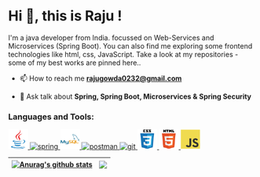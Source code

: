 
<h1 color="black"> Hi 👋, this is Raju !</h1>

<p> I'm a java developer from India. focussed on Web-Services and Microservices (Spring Boot). You can also find me exploring some frontend technologies like html, css, JavaScript. Take a look at my repositories - some of my best works are pinned here.. </p>
<!-- 
- 🌱 I’m currently learning **** -->

- 📫 How to reach me **rajugowda0232@gmail.com**

- 💬 Ask talk about **Spring, Spring Boot, Microservices & Spring Security**


<h3 align="left">Languages and Tools:</h3>
<p align="left">  <a href="https://www.java.com" target="_blank" rel="noreferrer"> <img src="https://raw.githubusercontent.com/devicons/devicon/master/icons/java/java-original.svg" alt="java" width="40" height="40"/> </a> <a href="https://spring.io/" target="_blank" rel="noreferrer"> <img src="https://www.vectorlogo.zone/logos/springio/springio-icon.svg" alt="spring" width="40" height="40"/> </a>  <a href="https://www.mysql.com/" target="_blank" rel="noreferrer"> <img src="https://raw.githubusercontent.com/devicons/devicon/master/icons/mysql/mysql-original-wordmark.svg" alt="mysql" width="40" height="40"/> </a> <a href="https://postman.com" target="_blank" rel="noreferrer"> <img src="https://www.vectorlogo.zone/logos/getpostman/getpostman-icon.svg" alt="postman" width="40" height="40"/> </a> <a href="https://git-scm.com/" target="_blank" rel="noreferrer"> <img src="https://www.vectorlogo.zone/logos/git-scm/git-scm-icon.svg" alt="git" width="40" height="40"/> </a> <a href="https://www.w3schools.com/css/" target="_blank" rel="noreferrer"> <img src="https://raw.githubusercontent.com/devicons/devicon/master/icons/css3/css3-original-wordmark.svg" alt="css3" width="40" height="40"/> </a>  <a href="https://www.w3.org/html/" target="_blank" rel="noreferrer"> <img src="https://raw.githubusercontent.com/devicons/devicon/master/icons/html5/html5-original-wordmark.svg" alt="html5" width="40" height="40"/> </a> <a href="https://developer.mozilla.org/en-US/docs/Web/JavaScript" target="_blank" rel="noreferrer"> <img src="https://raw.githubusercontent.com/devicons/devicon/master/icons/javascript/javascript-original.svg" alt="javascript" width="40" height="40"/> </a>  </p>

<a href="https://github.com/anuraghazra/github-readme-stats"><img align="center" src="https://github-readme-stats.vercel.app/api?username=rajumb0232&show_icons=true&include_all_commits=true&theme=&hide_border=true" alt="Anurag's github stats" /></a> | <a href="https://github.com/anuraghazra/github-readme-stats"><img align="center" src="https://github-readme-stats.vercel.app/api/top-langs/?username=rajumb0232&layout=compact&theme=&hide_border=true" /></a> |
| ------------- | ------------- |

<!--#### Take a look here


<a href="https://github.com/rajumb0232/GoShop-eCommerce-Api">
  <img align="center" src="https://github-readme-stats.vercel.app/api/pin/?username=rajumb0232&repo=GoShop-eCommerce-Api&theme=buefy" />
</a>
<a href="https://github.com/rajumb0232/BookMyShow-API-Clone">
  <img align="center" src="https://github-readme-stats.vercel.app/api/pin/?username=rajumb0232&repo=BookMyShow-API-Clone&theme=buefy" />
</a> -->


